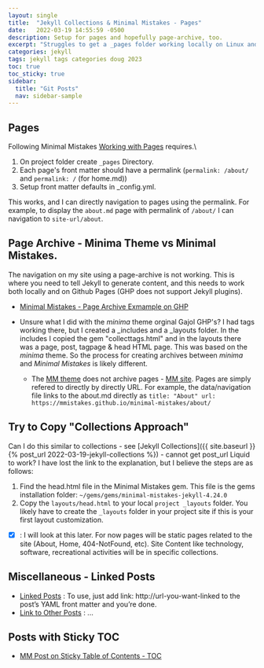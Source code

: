 ```yaml
---
layout: single
title:  "Jekyll Collections & Minimal Mistakes - Pages"
date:   2022-03-19 14:55:59 -0500
description: Setup for pages and hopefully page-archive, too.
excerpt: "Struggles to get a _pages folder working locally on Linux and then on GitHub pages"
categories: jekyll
tags: jekyll tags categories doug 2023
toc: true
toc_sticky: true
sidebar:
  title: "Git Posts"
  nav: sidebar-sample
---
```


## Pages
Following Minimal Mistakes [Working with Pages](https://mmistakes.github.io/minimal-mistakes/docs/pages/) requires.\
1. On project folder create `_pages` Directory.
1. Each page's front matter should have a permalink (`permalink: /about/` and `permalink: /` (for home.md))
1. Setup front matter defaults in _config.yml.

This works, and I can directly navigation to pages using the permalink.  For example, to display the `about.md` page with permalink of `/about/` I can navigation to `site-url/about`.

## Page Archive - Minima Theme vs Minimal Mistakes.
The navigation on my site using a page-archive is not working.   This is where you need to tell Jekyll to generate content, and this needs to work both locally and on Github Pages (GHP does not support Jekyll plugins).
- [Minimal Mistakes - Page Archive Exmample on GHP](https://mmistakes.github.io/minimal-mistakes/page-archive/)

- Unsure what I did with the *minima* theme orginal Gajol GHP's?   I had tags working there, but I created a _includes and a _layouts folder.   In the includes I copied the gem "collecttags.html" and in the layouts there was a page, post, tagpage & head HTML page.   This was based on the *minima* theme.  So the process for creating archives between *minima* and *Minimal Mistakes* is likely different.  
  - The [MM theme](https://github.com/mmistakes/minimal-mistakes) does not archive pages - [MM site](https://mmistakes.github.io/minimal-mistakes/).   Pages are simply refered to directly by directly URL.  For example, the data/navigation file links to the about.md directly as `title: "About" url: https://mmistakes.github.io/minimal-mistakes/about/`

## Try to Copy "Collections Approach"
Can I do this similar to collections - see [Jekyll Collections]({{ site.baseurl }}{% post_url 2022-03-19-jekyll-collections %}) - cannot get post_url Liquid to work?  I have lost the link to the explanation, but I believe the steps are as follows:
1. Find the head.html file in the Minimal Mistakes gem.  This file is the gems installation folder: `~/gems/gems/minimal-mistakes-jekyll-4.24.0`
1. Copy the `layouts/head.html` to your local `project _layouts` folder.   You likely have to create the `_layouts` folder in your project site if this is your first layout customization.

- [x] : I will look at this later.  For now pages will be static pages related to the site (About, Home, 404-NotFound, etc).   Site Content like technology, software, recreational activities will be in specific collections.

## Miscellaneous - Linked Posts
- [Linked Posts](https://mmistakes.github.io/minimal-mistakes/post%20formats/post-link/) : To use, just add link: http://url-you-want-linked to the post’s YAML front matter and you’re done.
- [Link to Other Posts](https://github.com/mmistakes/minimal-mistakes/issues/581) : ...

## Posts with Sticky TOC

- [MM Post on Sticky Table of Contents - TOC](https://mmistakes.github.io/minimal-mistakes/layout-table-of-contents-sticky/)
